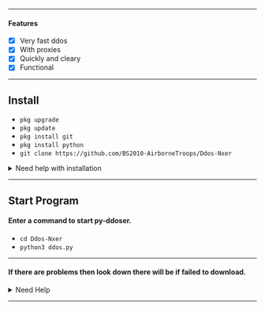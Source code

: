 
---

#### Features
- [x] Very fast ddos
- [x] With proxies
- [x] Quickly and cleary
- [x] Functional

----
## Install

* `pkg upgrade`
* `pkg update`
* `pkg install git`
* `pkg install python`
* `git clone https://github.com/BS2010-AirborneTroops/Ddos-Nxer`
<details id="missing-code-coverage">
  <summary>Need help with installation</summary>

**1. If you have problems installing the requests library: python3 -m pip install (package name)<br>**
**2. If modules cannot be downloaded: replace pkg with apt <br>**
**3. If you do not know how to delete the repository: rm -rf py-ddoser <br>**

</details>

-----

## Start Program
#### Enter a command to start py-ddoser.

* `cd Ddos-Nxer`
* `python3 ddos.py`

------

#### If there are problems then look down there will be if failed to download.

<details id="missing-code-coverage">
  <summary>Need Help</summary>

#### Do you need help? Write me on: developer siberbonek2010@gmail.com
#### And I will consider your letter and problem!

```bash
Emails:
 siberbonek2010@gmail.com

Developers:
 nxr
```

## Bug?
If the tool fails, follow these steps:

1. Take a screenshot and see the error 
   in detail

2. Contact me through the following 
   email: siberbonek2010@gmail.com

3. Submit the screenshot and explain 
   your problem with that error

</details>

-------

